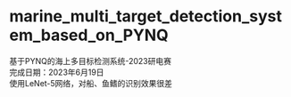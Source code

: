 # marine_multi_target_detection_system_based_on_PYNQ
基于PYNQ的海上多目标检测系统-2023研电赛  
完成日期：2023年6月19日  
使用LeNet-5网络，对船、鱼鳍的识别效果很差

